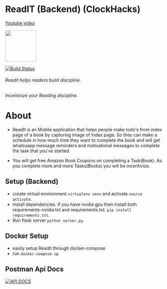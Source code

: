 # ReadIT (Backend) (ClockHacks)

[Youtube video](https://youtu.be/hHF44ZGQqZM)

<img src="https://user-images.githubusercontent.com/68425016/200112210-676c7b74-3768-4a0e-a012-2651601cee34.jpeg" width="100">

[![Build Status](https://travis-ci.org/joemccann/dillinger.svg?branch=master)](https://travis-ci.org/joemccann/dillinger)
###### Readit helps readers build discipline.
###### Incentivize your Reading discipline.  
# About 
- ReadIt is an Mobile application that helps people make todo's from index page of a book by capturing image of Index page. So they can make a schedule in how much time they want to complete the book and will get whatssapp message reminders and motivational messages to complete the task that you've started.

- You will get free Amazon Book Coupons on completing a Task(Book). 
As you complete more and more Tasks(Books) you will be incentivize. 

## Setup (Backend)
- create virtual environment ```virtualenv venv``` and activate ```source activate```.
- install dependencies. If you have nvidia gpu then install both requirements-nvidia.txt and requirements.txt. ```pip install requirements.txt```.
- Run flask server ```python server.py```.

## Docker Setup

- easily setup ReadIt through docker-compose 
- run ```docker-compose up```

## Postman Api Docs
[![API DOCS](https://documenter.getpostman.com/view/19782933/2s8YYCuRdy#intro
)](https://documenter.getpostman.com/view/19782933/2s8YYCuRdy#intro
)
